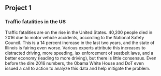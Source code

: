 ## Project 1

### Traffic fatalities in the US

Traffic fatalities are on the rise in the United States. 40,200 people died in 2016 due to motor vehicle accidents,
according to the National Safety Council. This is a 14 percent increase in the last two years, and the state of
Illinois is fairing even worse.
Various experts attribute this increases to distracted driving, more speeding, lax enforcement of seatbelt
laws, and a better economy (leading to more driving), but there is little consensus. Even before the dire
2016 numbers, the Obama White House and DoT even issued a call to action to analyze this data and help
mitigate the problem.
